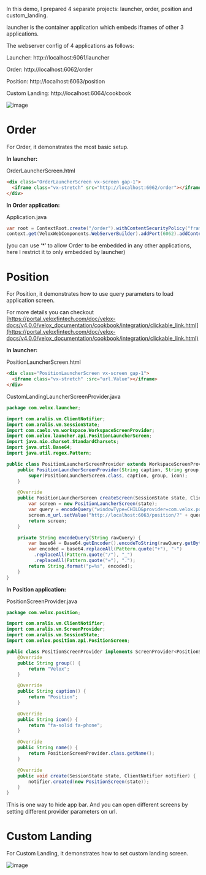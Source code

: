 In this demo, I prepared 4 separate projects: launcher, order, position and custom_landing.

launcher is the container application which embeds iframes of other 3 applications.

The webserver config of 4 applications as follows:

Launcher: http://localhost:6061/launcher

Order: http://localhost:6062/order 

Position: http://localhost:6063/position 

Custom Landing: http://localhost:6064/cookbook

![image](https://github.com/user-attachments/assets/a3473300-131a-48a1-8c7f-80614b8fc0f3)

# Order

For Order, it demonstrates the most basic setup.

**In launcher:**

OrderLauncherScreen.html

```html
<div class="OrderLauncherScreen vx-screen gap-1">
  <iframe class="vx-stretch" src="http://localhost:6062/order"></iframe>
</div>
```

**In Order application:**

Application.java

```java
var root = ContextRoot.create("/order").withContentSecurityPolicy("frame-ancestors", "http://localhost:6061");
context.get(VeloxWebComponents.WebServerBuilder).addPort(6062).addContextRoot(root).start();
```

(you can use ‘*’ to allow Order to be embedded in any other applications, here I restrict it to only embedded by launcher)

# Position

For Position, it demonstrates how to use query parameters to load application screen.

For more details you can checkout [https://portal.veloxfintech.com/doc/velox-docs/v4.0.0/velox_documentation/cookbook/integration/clickable_link.html](https://portal.veloxfintech.com/doc/velox-docs/v4.0.0/velox_documentation/cookbook/integration/clickable_link.html)

**In launcher:**

PositionLauncherScreen.html

```html
<div class="PositionLauncherScreen vx-screen gap-1">
  <iframe class="vx-stretch" :src="url.Value"></iframe>
</div>
```

CustomLandingLauncherScreenProvider.java

```java
package com.velox.launcher;

import com.aralis.vm.ClientNotifier;
import com.aralis.vm.SessionState;
import com.caelo.vm.workspace.WorkspaceScreenProvider;
import com.velox.launcher.api.PositionLauncherScreen;
import java.nio.charset.StandardCharsets;
import java.util.Base64;
import java.util.regex.Pattern;

public class PositionLauncherScreenProvider extends WorkspaceScreenProvider<PositionLauncherScreen> {
    public PositionLauncherScreenProvider(String caption, String group, String icon) {
        super(PositionLauncherScreen.class, caption, group, icon);
    }

    @Override
    public PositionLauncherScreen createScreen(SessionState state, ClientNotifier notifier) {
        var screen = new PositionLauncherScreen(state);
        var query = encodeQuery("windowType=CHILD&provider=com.velox.position.PositionScreenProvider");
        screen.m_url.setValue("http://localhost:6063/position/?" + query);
        return screen;
    }

    private String encodeQuery(String rawQuery) {
        var base64 = Base64.getEncoder().encodeToString(rawQuery.getBytes(StandardCharsets.UTF_8));
        var encoded = base64.replaceAll(Pattern.quote("+"), "-")
          .replaceAll(Pattern.quote("/"), "_")
          .replaceAll(Pattern.quote("="), ".");
        return String.format("p=%s", encoded);
    }
}
```

**In Position application:**

PositionScreenProvider.java

```java
package com.velox.position;

import com.aralis.vm.ClientNotifier;
import com.aralis.vm.ScreenProvider;
import com.aralis.vm.SessionState;
import com.velox.position.api.PositionScreen;

public class PositionScreenProvider implements ScreenProvider<PositionScreen> {
    @Override
    public String group() {
        return "Velox";
    }

    @Override
    public String caption() {
        return "Position";
    }

    @Override
    public String icon() {
        return "fa-solid fa-phone";
    }

    @Override
    public String name() {
        return PositionScreenProvider.class.getName();
    }

    @Override
    public void create(SessionState state, ClientNotifier notifier) {
        notifier.created(new PositionScreen(state));
    }
}
```

<aside>❕This is one way to hide app bar. And you can open different screens by setting different provider parameters on url.</aside>

# Custom Landing

For Custom Landing, it demonstrates how to set custom landing screen.

![image](https://github.com/user-attachments/assets/19a3908f-46ce-4c60-b05f-ff33f0a350ab)

